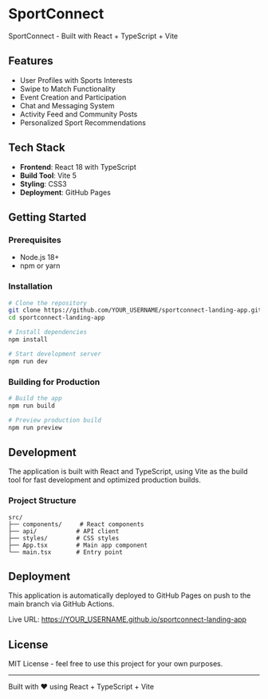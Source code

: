 # SportConnect

SportConnect - Built with React + TypeScript + Vite

## Features

- User Profiles with Sports Interests
- Swipe to Match Functionality
- Event Creation and Participation
- Chat and Messaging System
- Activity Feed and Community Posts
- Personalized Sport Recommendations

## Tech Stack

- **Frontend**: React 18 with TypeScript
- **Build Tool**: Vite 5
- **Styling**: CSS3
- **Deployment**: GitHub Pages

## Getting Started

### Prerequisites

- Node.js 18+ 
- npm or yarn

### Installation

```bash
# Clone the repository
git clone https://github.com/YOUR_USERNAME/sportconnect-landing-app.git
cd sportconnect-landing-app

# Install dependencies
npm install

# Start development server
npm run dev
```

### Building for Production

```bash
# Build the app
npm run build

# Preview production build
npm run preview
```

## Development

The application is built with React and TypeScript, using Vite as the build tool for fast development and optimized production builds.

### Project Structure

```
src/
├── components/     # React components
├── api/           # API client
├── styles/        # CSS styles
├── App.tsx        # Main app component
└── main.tsx       # Entry point
```

## Deployment

This application is automatically deployed to GitHub Pages on push to the main branch via GitHub Actions.

Live URL: https://YOUR_USERNAME.github.io/sportconnect-landing-app

## License

MIT License - feel free to use this project for your own purposes.

---

Built with ❤️ using React + TypeScript + Vite